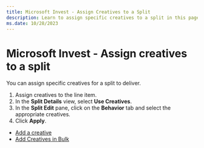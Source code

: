 ```yaml
---
title: Microsoft Invest - Assign Creatives to a Split
description: Learn to assign specific creatives to a split in this page.
ms.date: 10/28/2023
---
```



# Microsoft Invest - Assign creatives to a split  

You can assign specific creatives for a split to deliver.

1. Assign creatives to the line item.
1. In the **Split Details** view, select **Use Creatives**.
1. In the **Split Edit** pane, click on the **Behavior** tab and select the appropriate creatives.
1. Click **Apply**.

- [Add a creative](add-a-creative.md)
- [Add Creatives in Bulk](add-creatives-in-bulk.md)
